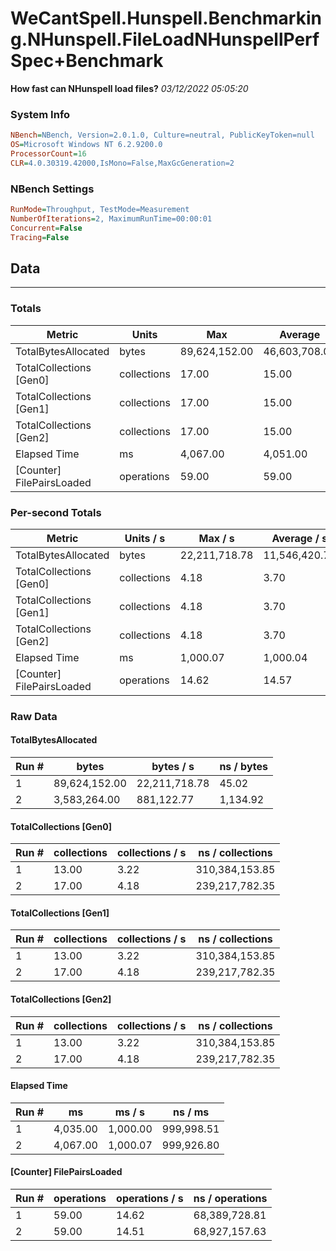 ﻿# WeCantSpell.Hunspell.Benchmarking.NHunspell.FileLoadNHunspellPerfSpec+Benchmark
__How fast can NHunspell load files?__
_03/12/2022 05:05:20_
### System Info
```ini
NBench=NBench, Version=2.0.1.0, Culture=neutral, PublicKeyToken=null
OS=Microsoft Windows NT 6.2.9200.0
ProcessorCount=16
CLR=4.0.30319.42000,IsMono=False,MaxGcGeneration=2
```

### NBench Settings
```ini
RunMode=Throughput, TestMode=Measurement
NumberOfIterations=2, MaximumRunTime=00:00:01
Concurrent=False
Tracing=False
```

## Data
-------------------

### Totals
|          Metric |           Units |             Max |         Average |             Min |          StdDev |
|---------------- |---------------- |---------------- |---------------- |---------------- |---------------- |
|TotalBytesAllocated |           bytes |   89,624,152.00 |   46,603,708.00 |    3,583,264.00 |   60,840,095.36 |
|TotalCollections [Gen0] |     collections |           17.00 |           15.00 |           13.00 |            2.83 |
|TotalCollections [Gen1] |     collections |           17.00 |           15.00 |           13.00 |            2.83 |
|TotalCollections [Gen2] |     collections |           17.00 |           15.00 |           13.00 |            2.83 |
|    Elapsed Time |              ms |        4,067.00 |        4,051.00 |        4,035.00 |           22.63 |
|[Counter] FilePairsLoaded |      operations |           59.00 |           59.00 |           59.00 |            0.00 |

### Per-second Totals
|          Metric |       Units / s |         Max / s |     Average / s |         Min / s |      StdDev / s |
|---------------- |---------------- |---------------- |---------------- |---------------- |---------------- |
|TotalBytesAllocated |           bytes |   22,211,718.78 |   11,546,420.77 |      881,122.77 |   15,083,009.08 |
|TotalCollections [Gen0] |     collections |            4.18 |            3.70 |            3.22 |            0.68 |
|TotalCollections [Gen1] |     collections |            4.18 |            3.70 |            3.22 |            0.68 |
|TotalCollections [Gen2] |     collections |            4.18 |            3.70 |            3.22 |            0.68 |
|    Elapsed Time |              ms |        1,000.07 |        1,000.04 |        1,000.00 |            0.05 |
|[Counter] FilePairsLoaded |      operations |           14.62 |           14.57 |           14.51 |            0.08 |

### Raw Data
#### TotalBytesAllocated
|           Run # |           bytes |       bytes / s |      ns / bytes |
|---------------- |---------------- |---------------- |---------------- |
|               1 |   89,624,152.00 |   22,211,718.78 |           45.02 |
|               2 |    3,583,264.00 |      881,122.77 |        1,134.92 |

#### TotalCollections [Gen0]
|           Run # |     collections | collections / s |ns / collections |
|---------------- |---------------- |---------------- |---------------- |
|               1 |           13.00 |            3.22 |  310,384,153.85 |
|               2 |           17.00 |            4.18 |  239,217,782.35 |

#### TotalCollections [Gen1]
|           Run # |     collections | collections / s |ns / collections |
|---------------- |---------------- |---------------- |---------------- |
|               1 |           13.00 |            3.22 |  310,384,153.85 |
|               2 |           17.00 |            4.18 |  239,217,782.35 |

#### TotalCollections [Gen2]
|           Run # |     collections | collections / s |ns / collections |
|---------------- |---------------- |---------------- |---------------- |
|               1 |           13.00 |            3.22 |  310,384,153.85 |
|               2 |           17.00 |            4.18 |  239,217,782.35 |

#### Elapsed Time
|           Run # |              ms |          ms / s |         ns / ms |
|---------------- |---------------- |---------------- |---------------- |
|               1 |        4,035.00 |        1,000.00 |      999,998.51 |
|               2 |        4,067.00 |        1,000.07 |      999,926.80 |

#### [Counter] FilePairsLoaded
|           Run # |      operations |  operations / s | ns / operations |
|---------------- |---------------- |---------------- |---------------- |
|               1 |           59.00 |           14.62 |   68,389,728.81 |
|               2 |           59.00 |           14.51 |   68,927,157.63 |


